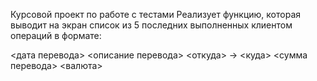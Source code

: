 
Курсовой проект по работе с тестами Реализует функцию,
которая выводит на экран список из 5 последних выполненных клиентом операций в формате:

<дата перевода> <описание перевода>
<откуда> -> <куда> <сумма перевода> <валюта>
